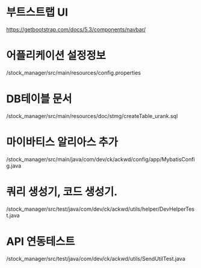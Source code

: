 # 부트스트랩 UI
https://getbootstrap.com/docs/5.3/components/navbar/

# 어플리케이션 설정정보
/stock_manager/src/main/resources/config.properties

# DB테이블 문서
/stock_manager/src/main/resources/doc/stmg/createTable_urank.sql

# 마이바티스 알리아스 추가
/stock_manager/src/main/java/com/dev/ck/ackwd/config/app/MybatisConfig.java

# 쿼리 생성기, 코드 생성기.
/stock_manager/src/test/java/com/dev/ck/ackwd/utils/helper/DevHelperTest.java

# API 연동테스트
/stock_manager/src/test/java/com/dev/ck/ackwd/utils/SendUtilTest.java